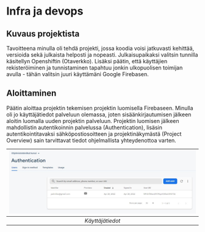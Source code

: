 # Infra ja devops

## Kuvaus projektista

Tavoitteena minulla oli tehdä projekti, jossa koodia voisi jatkuvasti kehittää, versioida sekä julkaista helposti ja nopeasti.
Julkaisupaikaksi valitsin tunnilla käsitellyn Openshiftin (Otaverkko). Lisäksi päätin, että käyttäjien rekisteröiminen ja 
tunnistaminen tapahtuu jonkin ulkopuolisen toimijan avulla - tähän valitsin juuri käyttämäni Google Firebasen.

## Aloittaminen

Päätin aloittaa projektin tekemisen projektin luomisella Firebaseen. Minulla oli jo käyttäjätiedot palveluun olemassa, joten
sisäänkirjautumisen jälkeen aloitin luomalla uuden projektin palveluun. Projektin luomisen jälkeen mahdollistin autentikoinnin
palvelussa (Authentication), lisäsin autentikointitavaksi sähköpostiosoitteen ja projektinäkymästä (Project Overview) sain 
tarvittavat tiedot ohjelmallista yhteydenottoa varten.

| ![kuva1.jpg](https://github.com/niikari/ohjelmistotekniikoiden-seminaari/blob/main/photos/authentication_firebase.JPG?raw=true) |
|:--:|
| *Käyttäjätiedot* |


